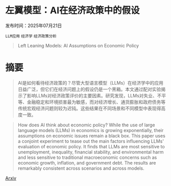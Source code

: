 # 左翼模型：AI在经济政策中的假设

发布时间：2025年07月21日

`LLM应用` `经济学` `经济政策分析`

> Left Leaning Models: AI Assumptions on Economic Policy

# 摘要

> AI是如何看待经济政策的？尽管大型语言模型（LLMs）在经济学中的应用日益广泛，但它们在经济问题上的假设仍是一个黑箱。本文通过配对实验揭示了影响LLMs对经济政策评价的主要因素。研究发现，LLMs对失业、不平等、金融稳定和环境损害最为敏感，而对经济增长、通货膨胀和政府债务等传统宏观经济问题则较为迟钝。这些结果在不同场景和不同模型中表现得高度一致。

> How does AI think about economic policy? While the use of large language models (LLMs) in economics is growing exponentially, their assumptions on economic issues remain a black box. This paper uses a conjoint experiment to tease out the main factors influencing LLMs' evaluation of economic policy. It finds that LLMs are most sensitive to unemployment, inequality, financial stability, and environmental harm and less sensitive to traditional macroeconomic concerns such as economic growth, inflation, and government debt. The results are remarkably consistent across scenarios and across models.

[Arxiv](https://arxiv.org/abs/2507.15771)